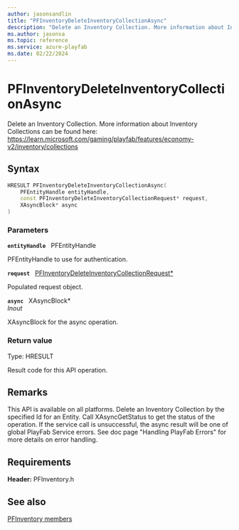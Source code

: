 ```yaml
---
author: jasonsandlin
title: "PFInventoryDeleteInventoryCollectionAsync"
description: "Delete an Inventory Collection. More information about Inventory Collections can be found here: https://learn.microsoft.com/gaming/playfab/features/economy-v2/inventory/collections"
ms.author: jasonsa
ms.topic: reference
ms.service: azure-playfab
ms.date: 02/22/2024
---
```


# PFInventoryDeleteInventoryCollectionAsync  

Delete an Inventory Collection. More information about Inventory Collections can be found here: https://learn.microsoft.com/gaming/playfab/features/economy-v2/inventory/collections  

## Syntax  
  
```cpp
HRESULT PFInventoryDeleteInventoryCollectionAsync(  
    PFEntityHandle entityHandle,  
    const PFInventoryDeleteInventoryCollectionRequest* request,  
    XAsyncBlock* async  
)  
```  
  
### Parameters  
  
**`entityHandle`** &nbsp; PFEntityHandle  
  
PFEntityHandle to use for authentication.  
  
**`request`** &nbsp; [PFInventoryDeleteInventoryCollectionRequest*](../../pfinventorytypes/structs/pfinventorydeleteinventorycollectionrequest.md)  
  
Populated request object.  
  
**`async`** &nbsp; XAsyncBlock*  
*_Inout_*  
  
XAsyncBlock for the async operation.  
  
  
### Return value
Type: HRESULT
  
Result code for this API operation.
  
## Remarks  
  
This API is available on all platforms. Delete an Inventory Collection by the specified Id for an Entity. Call XAsyncGetStatus to get the status of the operation. If the service call is unsuccessful, the async result will be one of global PlayFab Service errors. See doc page "Handling PlayFab Errors" for more details on error handling.
  
## Requirements  
  
**Header:** PFInventory.h
  
## See also  
[PFInventory members](../pfinventory_members.md)  

  
  
